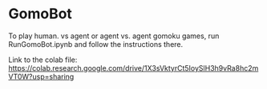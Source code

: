 # GomoBot

To play human. vs agent or agent vs. agent gomoku games, run RunGomoBot.ipynb and follow the instructions there.


Link to the colab file: https://colab.research.google.com/drive/1X3sVktyrCt5IoySlH3h9vRa8hc2mVT0W?usp=sharing
